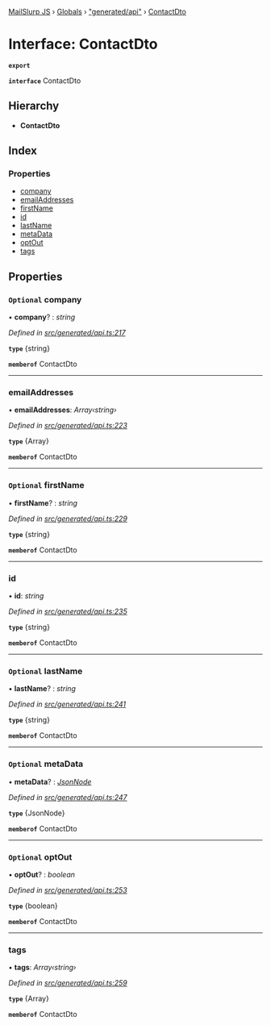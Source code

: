 [MailSlurp JS](../README.md) › [Globals](../globals.md) › ["generated/api"](../modules/_generated_api_.md) › [ContactDto](_generated_api_.contactdto.md)

# Interface: ContactDto

**`export`** 

**`interface`** ContactDto

## Hierarchy

* **ContactDto**

## Index

### Properties

* [company](_generated_api_.contactdto.md#optional-company)
* [emailAddresses](_generated_api_.contactdto.md#emailaddresses)
* [firstName](_generated_api_.contactdto.md#optional-firstname)
* [id](_generated_api_.contactdto.md#id)
* [lastName](_generated_api_.contactdto.md#optional-lastname)
* [metaData](_generated_api_.contactdto.md#optional-metadata)
* [optOut](_generated_api_.contactdto.md#optional-optout)
* [tags](_generated_api_.contactdto.md#tags)

## Properties

### `Optional` company

• **company**? : *string*

*Defined in [src/generated/api.ts:217](https://github.com/mailslurp/mailslurp-client-ts-js/blob/26ccbd6/src/generated/api.ts#L217)*

**`type`** {string}

**`memberof`** ContactDto

___

###  emailAddresses

• **emailAddresses**: *Array‹string›*

*Defined in [src/generated/api.ts:223](https://github.com/mailslurp/mailslurp-client-ts-js/blob/26ccbd6/src/generated/api.ts#L223)*

**`type`** {Array<string>}

**`memberof`** ContactDto

___

### `Optional` firstName

• **firstName**? : *string*

*Defined in [src/generated/api.ts:229](https://github.com/mailslurp/mailslurp-client-ts-js/blob/26ccbd6/src/generated/api.ts#L229)*

**`type`** {string}

**`memberof`** ContactDto

___

###  id

• **id**: *string*

*Defined in [src/generated/api.ts:235](https://github.com/mailslurp/mailslurp-client-ts-js/blob/26ccbd6/src/generated/api.ts#L235)*

**`type`** {string}

**`memberof`** ContactDto

___

### `Optional` lastName

• **lastName**? : *string*

*Defined in [src/generated/api.ts:241](https://github.com/mailslurp/mailslurp-client-ts-js/blob/26ccbd6/src/generated/api.ts#L241)*

**`type`** {string}

**`memberof`** ContactDto

___

### `Optional` metaData

• **metaData**? : *[JsonNode](../modules/_generated_api_.jsonnode.md)*

*Defined in [src/generated/api.ts:247](https://github.com/mailslurp/mailslurp-client-ts-js/blob/26ccbd6/src/generated/api.ts#L247)*

**`type`** {JsonNode}

**`memberof`** ContactDto

___

### `Optional` optOut

• **optOut**? : *boolean*

*Defined in [src/generated/api.ts:253](https://github.com/mailslurp/mailslurp-client-ts-js/blob/26ccbd6/src/generated/api.ts#L253)*

**`type`** {boolean}

**`memberof`** ContactDto

___

###  tags

• **tags**: *Array‹string›*

*Defined in [src/generated/api.ts:259](https://github.com/mailslurp/mailslurp-client-ts-js/blob/26ccbd6/src/generated/api.ts#L259)*

**`type`** {Array<string>}

**`memberof`** ContactDto
